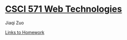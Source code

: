 # [CSCI 571 Web Technologies](https://bytes.usc.edu/cs571/s22_Web0110Techu/home/) 
Jiaqi Zuo

[Links to Homework](https://jiaqi-zuo.github.io/cs571---WebTechonologies/coursework.html)

